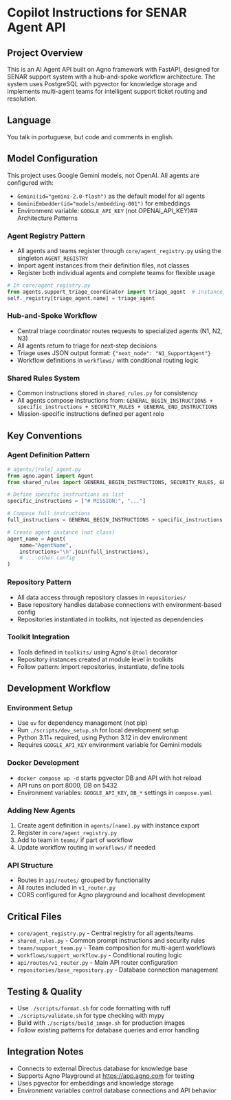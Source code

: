 # Copilot Instructions for SENAR Agent API

## Project Overview

This is an AI Agent API built on Agno framework with FastAPI, designed for SENAR support system with a hub-and-spoke workflow architecture. The system uses PostgreSQL with pgvector for knowledge storage and implements multi-agent teams for intelligent support ticket routing and resolution.

## Language
You talk in portuguese, but code and comments in english.

## Model Configuration
This project uses Google Gemini models, not OpenAI. All agents are configured with:
- `Gemini(id="gemini-2.0-flash")` as the default model for all agents
- `GeminiEmbedder(id="models/embedding-001")` for embeddings
- Environment variable: `GOOGLE_API_KEY` (not OPENAI_API_KEY)## Architecture Patterns

### Agent Registry Pattern
- All agents and teams register through `core/agent_registry.py` using the singleton `AGENT_REGISTRY`
- Import agent instances from their definition files, not classes
- Register both individual agents and complete teams for flexible usage

```python
# In core/agent_registry.py
from agents.support_triage_coordinator import triage_agent  # Instance, not class
self._registry[triage_agent.name] = triage_agent
```

### Hub-and-Spoke Workflow
- Central triage coordinator routes requests to specialized agents (N1, N2, N3)
- All agents return to triage for next-step decisions
- Triage uses JSON output format: `{"next_node": "N1_SupportAgent"}`
- Workflow definitions in `workflows/` with conditional routing logic

### Shared Rules System
- Common instructions stored in `shared_rules.py` for consistency
- All agents compose instructions from: `GENERAL_BEGIN_INSTRUCTIONS + specific_instructions + SECURITY_RULES + GENERAL_END_INSTRUCTIONS`
- Mission-specific instructions defined per agent role

## Key Conventions

### Agent Definition Pattern
```python
# agents/[role]_agent.py
from agno.agent import Agent
from shared_rules import GENERAL_BEGIN_INSTRUCTIONS, SECURITY_RULES, GENERAL_END_INSTRUCTIONS

# Define specific instructions as list
specific_instructions = ["# MISSION:", "..."]

# Compose full instructions
full_instructions = GENERAL_BEGIN_INSTRUCTIONS + specific_instructions + SECURITY_RULES + GENERAL_END_INSTRUCTIONS

# Create agent instance (not class)
agent_name = Agent(
    name="AgentName",
    instructions="\n".join(full_instructions),
    # ... other config
)
```

### Repository Pattern
- All data access through repository classes in `repositories/`
- Base repository handles database connections with environment-based config
- Repositories instantiated in toolkits, not injected as dependencies

### Toolkit Integration
- Tools defined in `toolkits/` using Agno's `@tool` decorator
- Repository instances created at module level in toolkits
- Follow pattern: import repositories, instantiate, define tools

## Development Workflow

### Environment Setup
- Use `uv` for dependency management (not pip)
- Run `./scripts/dev_setup.sh` for local development setup
- Python 3.11+ required, using Python 3.12 in dev environment
- Requires `GOOGLE_API_KEY` environment variable for Gemini models

### Docker Development
- `docker compose up -d` starts pgvector DB and API with hot reload
- API runs on port 8000, DB on 5432
- Environment variables: `GOOGLE_API_KEY`, `DB_*` settings in `compose.yaml`

### Adding New Agents
1. Create agent definition in `agents/[name].py` with instance export
2. Register in `core/agent_registry.py`
3. Add to team in `teams/` if part of workflow
4. Update workflow routing in `workflows/` if needed

### API Structure
- Routes in `api/routes/` grouped by functionality
- All routes included in `v1_router.py`
- CORS configured for Agno playground and localhost development

## Critical Files

- `core/agent_registry.py` - Central registry for all agents/teams
- `shared_rules.py` - Common prompt instructions and security rules
- `teams/support_team.py` - Team composition for multi-agent workflows
- `workflows/support_workflow.py` - Conditional routing logic
- `api/routes/v1_router.py` - Main API router configuration
- `repositories/base_repository.py` - Database connection management

## Testing & Quality

- Use `./scripts/format.sh` for code formatting with ruff
- `./scripts/validate.sh` for type checking with mypy
- Build with `./scripts/build_image.sh` for production images
- Follow existing patterns for database queries and error handling

## Integration Notes

- Connects to external Directus database for knowledge base
- Supports Agno Playground at https://app.agno.com for testing
- Uses pgvector for embeddings and knowledge storage
- Environment variables control database connections and API behavior
